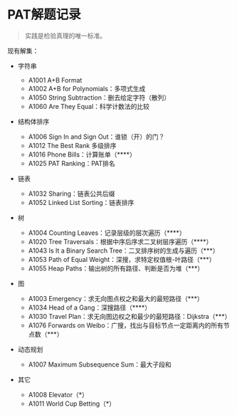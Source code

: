 # PAT解题记录

> 实践是检验真理的唯一标准。

现有解集：

- 字符串
    - A1001 A+B Format
    - A1002 A+B for Polynomials：多项式生成
    - A1050 String Subtraction：删去给定字符（散列）
    - A1060 Are They Equal：科学计数法的比较

- 结构体排序
    - A1006 Sign In and Sign Out：谁锁（开）的门？
    - A1012 The Best Rank 多级排序
    - A1016 Phone Bills：计算账单（****）
    - A1025 PAT Ranking：PAT排名

- 链表
    - A1032 Sharing：链表公共后缀
    - A1052 Linked List Sorting：链表排序

- 树
    - A1004 Counting Leaves：记录层级的层次遍历（****）
    - A1020 Tree Traversals：根据中序后序求二叉树层序遍历（****）
    - A1043 Is It a Binary Search Tree：二叉排序树的生成与遍历（***）
    - A1053 Path of Equal Weight：深搜，求特定权值根-叶路径（***）
    - A1055 Heap Paths：输出树的所有路径、判断是否为堆（***）

- 图
    - A1003 Emergency：求无向图点权之和最大的最短路径（***）
    - A1034 Head of a Gang：深搜路径（****）
    - A1030 Travel Plan：求无向图边权之和最少的最短路径：Dijkstra（***）
    - A1076 Forwards on Weibo：广搜，找出与目标节点一定距离内的所有节点数（***）

- 动态规划
    - A1007 Maximum Subsequence Sum：最大子段和

- 其它
    - A1008 Elevator（*）
    - A1011 World Cup Betting（*）

